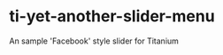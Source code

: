 ti-yet-another-slider-menu
==========================

An sample 'Facebook' style slider for Titanium